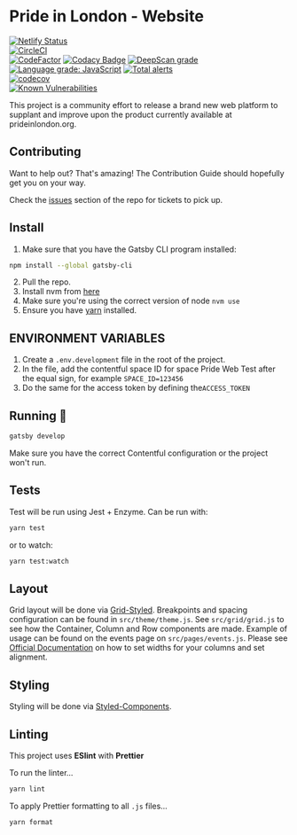 # Pride in London - Website

[![Netlify Status](https://api.netlify.com/api/v1/badges/94c5776f-6b68-460b-9d6f-400504d691a4/deploy-status)](https://app.netlify.com/sites/fervent-albattani-72bcb1/deploys)   
[![CircleCI](https://circleci.com/gh/PrideInLondon/pride-london-web.svg?style=svg)](https://circleci.com/gh/PrideInLondon/pride-london-web)   
[![CodeFactor](https://www.codefactor.io/repository/github/prideinlondon/pride-london-web/badge)](https://www.codefactor.io/repository/github/prideinlondon/pride-london-web)
[![Codacy Badge](https://api.codacy.com/project/badge/Grade/f0c3e56f477040a288ecbe6b8d00b437)](https://www.codacy.com/app/PrideInLondon/pride-london-web?utm_source=github.com&amp;utm_medium=referral&amp;utm_content=PrideInLondon/pride-london-web&amp;utm_campaign=Badge_Grade)
[![DeepScan grade](https://deepscan.io/api/teams/3576/projects/5314/branches/40859/badge/grade.svg)](https://deepscan.io/dashboard#view=project&tid=3576&pid=5314&bid=40859)   
[![Language grade: JavaScript](https://img.shields.io/lgtm/grade/javascript/g/PrideInLondon/pride-london-web.svg?logo=lgtm&logoWidth=18)](https://lgtm.com/projects/g/PrideInLondon/pride-london-web/context:javascript) [![Total alerts](https://img.shields.io/lgtm/alerts/g/PrideInLondon/pride-london-web.svg?logo=lgtm&logoWidth=18)](https://lgtm.com/projects/g/PrideInLondon/pride-london-web/alerts/)   
[![codecov](https://codecov.io/gh/PrideInLondon/pride-london-web/branch/master/graph/badge.svg)](https://codecov.io/gh/PrideInLondon/pride-london-web)   
[![Known Vulnerabilities](https://snyk.io/test/github/PrideInLondon/pride-london-web/badge.svg?targetFile=package.json)](https://snyk.io/test/github/PrideInLondon/pride-london-web)  

This project is a community effort to release a brand new web platform to supplant and improve upon the product currently available at prideinlondon.org.

## Contributing

Want to help out? That's amazing! The Contribution Guide should hopefully get you on your way.

Check the [issues](https://github.com/kiraarghy/pride-london-web-gatsby/issues) section of the repo for tickets to pick up.

## Install

1.  Make sure that you have the Gatsby CLI program installed:

```sh
npm install --global gatsby-cli
```

2.  Pull the repo.
3.  Install nvm from [here](https://github.com/creationix/nvm)
4.  Make sure you're using the correct version of node `nvm use`
5.  Ensure you have [yarn](https://yarnpkg.com/en/docs/install) installed. 

## ENVIRONMENT VARIABLES

1.  Create a `.env.development` file in the root of the project.
2.  In the file, add the contentful space ID for space Pride Web Test after the equal sign, for example `SPACE_ID=123456`
3.  Do the same for the access token by defining the`ACCESS_TOKEN`

## Running 🏃

```sh
gatsby develop
```
Make sure you have the correct Contentful configuration or the project won't run.

## Tests

Test will be run using Jest + Enzyme. Can be run with:

```sh
yarn test
```

or to watch:

```sh
yarn test:watch
```

## Layout
Grid layout will be done via [Grid-Styled](http://jxnblk.com/grid-styled/). Breakpoints and spacing configuration can be found in `src/theme/theme.js`. See `src/grid/grid.js` to see how the Container, Column and Row components are made. Example of usage can be found on the events page on `src/pages/events.js`. Please see [Official Documentation](https://github.com/jxnblk/grid-styled) on how to set widths for your columns and set alignment.

## Styling

Styling will be done via [Styled-Components](https://www.styled-components.com/).

## Linting

This project uses **ESlint** with **Prettier**

To run the linter...

```sh
yarn lint
```

To apply Prettier formatting to all `.js` files...

```sh
yarn format
```

